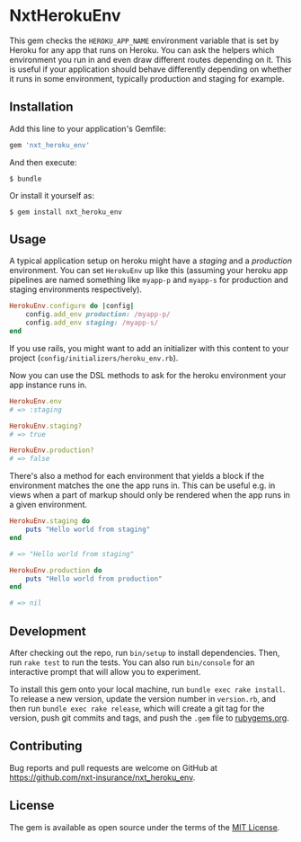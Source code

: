# NxtHerokuEnv

This gem checks the `HEROKU_APP_NAME` environment variable that is set by Heroku for any app that runs on Heroku. You can ask the helpers which environment you run in and even draw different routes depending on it. This is useful if your application should behave differently depending on whether it runs in some environment, typically production and staging for example.

## Installation

Add this line to your application's Gemfile:

```ruby
gem 'nxt_heroku_env'
```

And then execute:

    $ bundle

Or install it yourself as:

    $ gem install nxt_heroku_env

## Usage

A typical application setup on heroku might have a *staging* and a *production* environment. You can set `HerokuEnv` up like this (assuming your heroku app pipelines are named something like `myapp-p` and `myapp-s` for production and staging environments respectively).

```ruby
HerokuEnv.configure do |config|
	config.add_env production: /myapp-p/
	config.add_env staging: /myapp-s/
end
```

If you use rails, you might want to add an initializer with this content to your project (`config/initializers/heroku_env.rb`).

Now you can use the DSL methods to ask for the heroku environment your app instance runs in.

```ruby
HerokuEnv.env
# => :staging

HerokuEnv.staging?
# => true

HerokuEnv.production?
# => false
```

There's also a method for each environment that yields a block if the environment matches the one the app runs in. This can be useful e.g. in views when a part of markup should only be rendered when the app runs in a given environment.

```ruby
HerokuEnv.staging do
	puts "Hello world from staging"
end

# => "Hello world from staging"

HerokuEnv.production do
	puts "Hello world from production"
end

# => nil
```

## Development

After checking out the repo, run `bin/setup` to install dependencies. Then, run `rake test` to run the tests. You can also run `bin/console` for an interactive prompt that will allow you to experiment.

To install this gem onto your local machine, run `bundle exec rake install`. To release a new version, update the version number in `version.rb`, and then run `bundle exec rake release`, which will create a git tag for the version, push git commits and tags, and push the `.gem` file to [rubygems.org](https://rubygems.org).

## Contributing

Bug reports and pull requests are welcome on GitHub at https://github.com/nxt-insurance/nxt_heroku_env.

## License

The gem is available as open source under the terms of the [MIT License](https://opensource.org/licenses/MIT).
